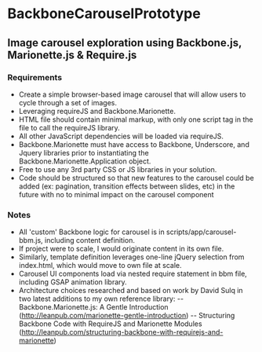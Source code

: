 # BackboneCarouselPrototype

## Image carousel exploration using Backbone.js, Marionette.js & Require.js

### Requirements
- Create a simple browser-based image carousel that will allow users to cycle through a set of images.
- Leveraging requireJS and Backbone.Marionette. 
- HTML file should contain minimal markup, with only one script tag in the file to call the requireJS library. 
- All other JavaScript dependencies will be loaded via requireJS.
- Backbone.Marionette must have access to Backbone, Underscore, and Jquery libraries prior to instantiating the Backbone.Marionette.Application object. 
- Free to use any 3rd party CSS or JS libraries in your solution.
- Code should be structured so that new features to the carousel could be added (ex: pagination, transition effects between slides, etc) in the future with no to minimal impact on the carousel component

### Notes

- All 'custom' Backbone logic for carousel is in scripts/app/carousel-bbm.js, including content definition.
- If project were to scale, I would originate content in its own file.
- Similarly, template definition leverages one-line jQuery selection from index.html, which would move to own file at scale.
- Carousel UI components load via nested require statement in bbm file, including GSAP animation library.
- Architecture choices researched and based on work by David Sulq in two latest additions to my own reference library: 
-- Backbone.Marionette.js: A Gentle Introduction (http://leanpub.com/marionette-gentle-introduction)
-- Structuring Backbone Code with RequireJS and Marionette Modules (http://leanpub.com/structuring-backbone-with-requirejs-and-marionette)
